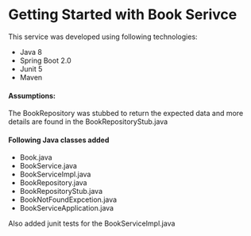 # Getting Started with Book Serivce

This service was developed using following technologies:
* Java 8
* Spring Boot 2.0
* Junit 5
* Maven

#### Assumptions:
The BookRepository was stubbed to return the expected data and more details are found in the BookRepositoryStub.java

#### Following Java classes added
* Book.java
* BookService.java
* BookServiceImpl.java
* BookRepository.java
* BookRepositoryStub.java
* BookNotFoundExpcetion.java
* BookServiceApplication.java

Also added junit tests for the BookServiceImpl.java
